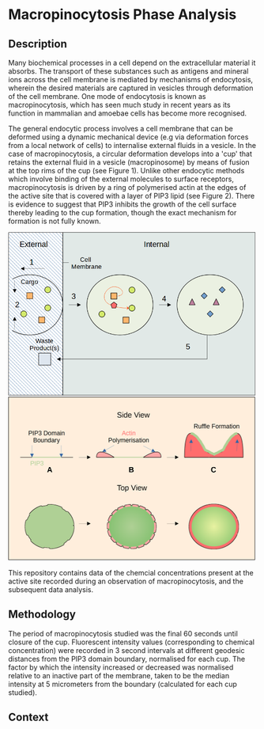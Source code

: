 # Macropinocytosis Phase Analysis

## Description

Many biochemical processes in a cell depend on the extracellular material it absorbs. The transport of these substances such as antigens and mineral ions across the cell membrane is mediated by mechanisms of endocytosis, wherein the desired materials are captured in vesicles through deformation of the cell membrane. One mode of endocytosis is known as macropinocytosis, which has seen much study in recent years as its function in mammalian and amoebae cells has become more recognised. 

The general endocytic process involves a cell membrane that can be deformed using a dynamic mechanical device (e.g via deformation forces from a local network of cells) to internalise external fluids in a vesicle. In the case of macropinocytosis, a circular deformation develops into a 'cup' that retains the external fluid in a vesicle (macropinosome) by means of fusion at the top rims of the cup (see Figure 1). Unlike other endocytic methods which involve binding of the external molecules to surface receptors, macropinocytosis is driven by a ring of polymerised actin at the edges of the active site that is covered with a layer of PIP3 lipid  (see Figure 2). There is evidence to suggest that PIP3 inhibits the growth of the cell surface thereby leading to the cup formation, though the exact mechanism for formation is not fully known. 

<img src="/images/fig1.png" width="500" height="330" /> <img src="/images/fig2.png" width="500" height="330"/>

This repository contains data of the chemcial concentrations present at the active site recorded during an observation of macropinocytosis, and the subsequent data analysis. 

## Methodology

The period of macropinocytosis studied was the final 60 seconds until closure of the cup. Fluorescent intensity values (corresponding to chemical concentration) were recorded in 3 second intervals at different geodesic distances from the PIP3 domain boundary, normalised for each cup. The factor by which the intensity increased or decreased was normalised relative to an inactive part of the membrane, taken to be the median intensity at 5 micrometers from the boundary (calculated for each cup studied).

## Context
